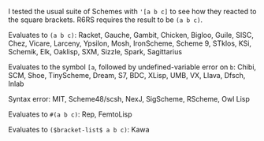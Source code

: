 I tested the usual suite of Schemes with `'[a b c]` to see how they reacted to the square brackets.  R6RS requires the result to be `(a b c)`.

Evaluates to `(a b c)`: Racket, Gauche, Gambit, Chicken, Bigloo, Guile, SISC, Chez, Vicare, Larceny, Ypsilon, Mosh, IronScheme, Scheme 9, STklos, KSi, Schemik, Elk, Oaklisp, SXM, Sizzle, Spark, Sagittarius

Evaluates to the symbol `[a`, followed by undefined-variable error on `b`:  Chibi, SCM, Shoe, TinyScheme, Dream, S7, BDC, XLisp, UMB, VX, Llava, Dfsch, Inlab

Syntax error: MIT, Scheme48/scsh, NexJ, SigScheme, RScheme, Owl Lisp

Evaluates to `#(a b c)`: Rep, FemtoLisp

Evaluates to `($bracket-list$ a b c)`: Kawa
